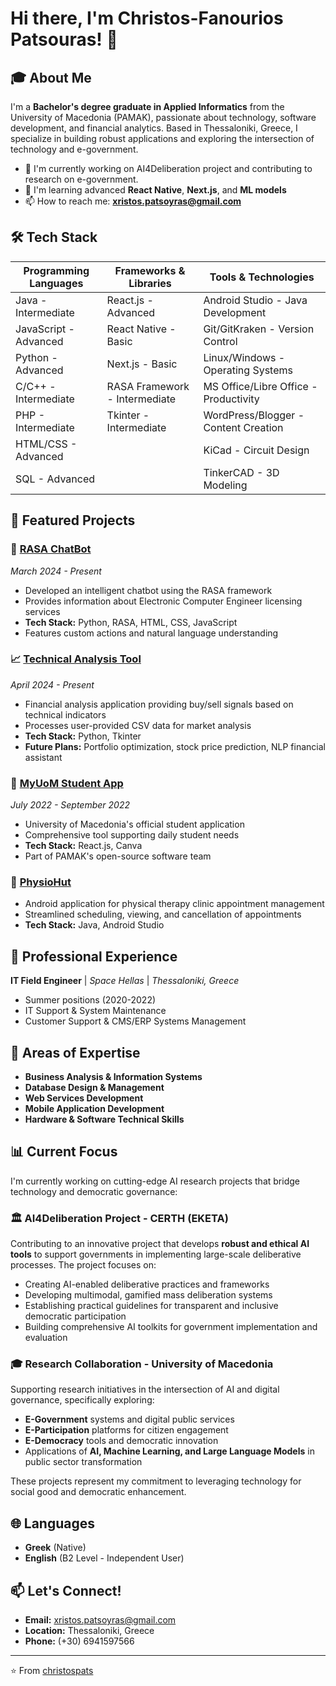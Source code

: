 # Hi there, I'm Christos-Fanourios Patsouras! 👋

## 🎓 About Me

I'm a **Bachelor's degree graduate in Applied Informatics** from the University of Macedonia (PAMAK), passionate about technology, software development, and financial analytics. Based in Thessaloniki, Greece, I specialize in building robust applications and exploring the intersection of technology and e-government.

- 🔭 I'm currently working on AI4Deliberation project and contributing to research on e-government.
- 🌱 I'm learning advanced **React Native**, **Next.js**, and **ML models**
- 📫 How to reach me: **xristos.patsoyras@gmail.com**

## 🛠️ Tech Stack

| **Programming Languages** | **Frameworks & Libraries** | **Tools & Technologies**         |
|---------------------------|----------------------------|----------------------------------|
| Java - Intermediate       | React.js - Advanced        | Android Studio - Java Development |
| JavaScript - Advanced     | React Native - Basic       | Git/GitKraken - Version Control  |
| Python - Advanced         | Next.js - Basic            | Linux/Windows - Operating Systems |
| C/C++ - Intermediate      | RASA Framework - Intermediate | MS Office/Libre Office - Productivity |
| PHP - Intermediate        | Tkinter - Intermediate     | WordPress/Blogger - Content Creation |
| HTML/CSS - Advanced       |                            | KiCad - Circuit Design           |
| SQL - Advanced            |                            | TinkerCAD - 3D Modeling          |

## 🚀 Featured Projects

### 🤖 [RASA ChatBot](https://github.com/christospats)
*March 2024 - Present*
- Developed an intelligent chatbot using the RASA framework
- Provides information about Electronic Computer Engineer licensing services
- **Tech Stack:** Python, RASA, HTML, CSS, JavaScript
- Features custom actions and natural language understanding

### 📈 [Technical Analysis Tool](https://github.com/christospats/Python/tree/main/Technical_Analysis)
*April 2024 - Present*
- Financial analysis application providing buy/sell signals based on technical indicators
- Processes user-provided CSV data for market analysis
- **Tech Stack:** Python, Tkinter
- **Future Plans:** Portfolio optimization, stock price prediction, NLP financial assistant

### 📱 [MyUoM Student App](https://my.uom.gr)
*July 2022 - September 2022*
- University of Macedonia's official student application
- Comprehensive tool supporting daily student needs
- **Tech Stack:** React.js, Canva
- Part of PAMAK's open-source software team

### 🏥 [PhysioHut](https://github.com/orgs/Lab-eurs/repositories)
- Android application for physical therapy clinic appointment management
- Streamlined scheduling, viewing, and cancellation of appointments
- **Tech Stack:** Java, Android Studio

## 💼 Professional Experience

**IT Field Engineer** | *Space Hellas* | *Thessaloniki, Greece*
- Summer positions (2020-2022)
- IT Support & System Maintenance
- Customer Support & CMS/ERP Systems Management

## 🎯 Areas of Expertise

- **Business Analysis & Information Systems**
- **Database Design & Management**
- **Web Services Development**
- **Mobile Application Development**
- **Hardware & Software Technical Skills**

## 📊 Current Focus

I'm currently working on cutting-edge AI research projects that bridge technology and democratic governance:

### 🏛️ AI4Deliberation Project - CERTH (EKETA)
Contributing to an innovative project that develops **robust and ethical AI tools** to support governments in implementing large-scale deliberative processes. The project focuses on:
- Creating AI-enabled deliberative practices and frameworks
- Developing multimodal, gamified mass deliberation systems
- Establishing practical guidelines for transparent and inclusive democratic participation
- Building comprehensive AI toolkits for government implementation and evaluation

### 🎓 Research Collaboration - University of Macedonia
Supporting research initiatives in the intersection of AI and digital governance, specifically exploring:
- **E-Government** systems and digital public services
- **E-Participation** platforms for citizen engagement
- **E-Democracy** tools and democratic innovation
- Applications of **AI, Machine Learning, and Large Language Models** in public sector transformation

These projects represent my commitment to leveraging technology for social good and democratic enhancement.

## 🌐 Languages

- **Greek** (Native)
- **English** (B2 Level - Independent User)

## 📫 Let's Connect!

- **Email:** xristos.patsoyras@gmail.com
- **Location:** Thessaloniki, Greece
- **Phone:** (+30) 6941597566

---

⭐️ From [christospats](https://github.com/christospats)
